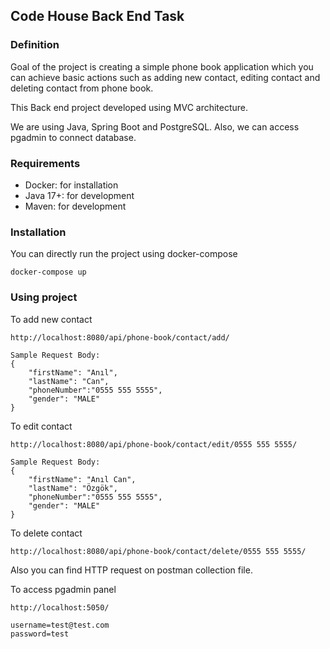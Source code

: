 ## Code House Back End Task

### Definition

Goal of the project is  creating a simple phone book application
which you can achieve basic actions such as adding new contact,
editing contact and deleting contact from phone book.

This Back end project developed using MVC architecture. 

We are using Java, Spring Boot and PostgreSQL. Also, we can access pgadmin to connect database.


### Requirements
* Docker: for installation
* Java 17+: for development
* Maven: for development


### Installation

You can directly run the project using docker-compose

```shell
docker-compose up
```



### Using project

To add new contact 
```http request
http://localhost:8080/api/phone-book/contact/add/

Sample Request Body:
{
    "firstName": "Anıl",
    "lastName": "Can",
    "phoneNumber":"0555 555 5555",
    "gender": "MALE"
}
```

To edit contact
```http request
http://localhost:8080/api/phone-book/contact/edit/0555 555 5555/

Sample Request Body:
{
    "firstName": "Anıl Can",
    "lastName": "Özgök",
    "phoneNumber":"0555 555 5555",
    "gender": "MALE"
}
```

To delete contact
```http request
http://localhost:8080/api/phone-book/contact/delete/0555 555 5555/
```

Also you can find HTTP request on postman collection file.

To access pgadmin panel

```http request
http://localhost:5050/

username=test@test.com
password=test
```